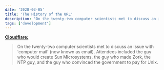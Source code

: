 ```yaml
---
date: '2020-03-05'
title: 'The History of the URL'
description: "On the twenty-two computer scientists met to discuss an issue with 'computer mail' (now known as email). Attendees included the guy who would create Sun Microsystems, the guy who made Zork, the NTP guy, and the guy who convinced the government to pay for Unix."
tags: ['development']
---
```


**[Cloudflare:](https://blog.cloudflare.com/the-history-of-the-url/)**

> On the twenty-two computer scientists met to discuss an issue with 'computer mail' (now known as email). Attendees included the guy who would create Sun Microsystems, the guy who made Zork, the NTP guy, and the guy who convinced the government to pay for Unix.<!-- excerpt -->
